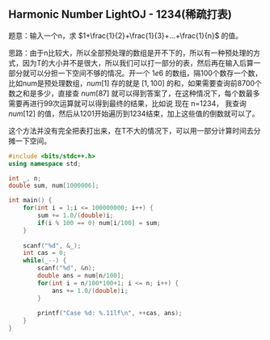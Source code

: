 ## Harmonic Number LightOJ - 1234(稀疏打表)

题意：输入一个n，求 $1+\frac{1}{2}+\frac{1}{3}+...+\frac{1}{n}$ 的值。

思路：由于n比较大，所以全部预处理的数组是开不下的，所以有一种预处理的方式，因为T的大小并不是很大，所以我们可以打一部分的表，然后再在输入后算一部分就可以分担一下空间不够的情况。开一个 $1e6$ 的数组，隔100个数存一个数，比如num是预处理数组，$num[1]$ 存的就是 $[1,100]$ 的和，如果需要查询前8700个数之和是多少，直接查 $num[87]$ 就可以得到答案了，在这种情况下，每个数最多需要再进行99次运算就可以得到最终的结果，比如说 现在 n=1234， 我查询 $num[12]$ 的值，然后从1201开始遍历到1234结束，加上这些值的倒数就可以了。

这个方法并没有完全把表打出来，在T不大的情况下，可以用一部分计算时间去分摊一下空间。

```cpp
#include <bits/stdc++.h>
using namespace std;

int _, n;
double sum, num[1000006];

int main() {
	for(int i = 1;i <= 100000000; i++) {
		sum += 1.0/(double)i;
		if(i % 100 == 0) num[i/100] = sum;
	}
	
	scanf("%d", &_);
	int cas = 0;
	while(_--) {
		scanf("%d", &n);
		double ans = num[n/100];
		for(int i = n/100*100+1; i <= n; i++) {
			ans += 1.0/(double)i;
		}
		
		printf("Case %d: %.11lf\n", ++cas, ans);
	}
}
```

